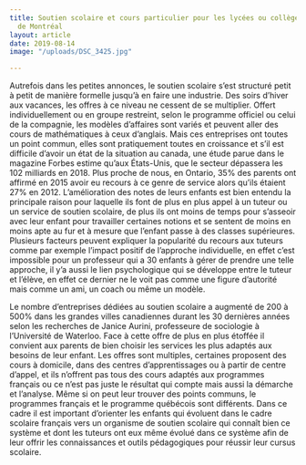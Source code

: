 ```yaml
---
title: Soutien scolaire et cours particulier pour les lycées ou collèges français
  de Montréal
layout: article
date: 2019-08-14
image: "/uploads/DSC_3425.jpg"

---
```

Autrefois dans les petites annonces, le soutien scolaire s’est structuré petit à petit de manière formelle jusqu’à en faire une industrie. Des soirs d’hiver aux vacances, les offres à ce niveau ne cessent de se multiplier.
Offert individuellement ou en groupe restreint, selon le programme officiel ou celui de la compagnie, les modèles d’affaires sont variés et peuvent aller des cours de mathématiques à ceux d’anglais. Mais ces entreprises ont toutes un point commun, elles sont pratiquement toutes en croissance et s’il est difficile d’avoir un état de la situation au canada, une étude parue dans le magazine Forbes estime qu’aux États-Unis, que le secteur dépassera les 102 milliards en 2018. Plus proche de nous, en Ontario, 35% des parents ont affirmé en 2015 avoir eu recours à ce genre de service alors qu’ils étaient 27% en 2012. L’amélioration des notes de leurs enfants est bien entendu la principale raison pour laquelle ils font de plus en plus appel à un tuteur ou un service de soutien scolaire, de plus ils ont moins de temps pour s’asseoir avec leur enfant pour travailler certaines notions et se sentent de moins en moins apte au fur et à mesure que l’enfant passe à des classes supérieures. Plusieurs facteurs peuvent expliquer la popularité du recours aux tuteurs comme par exemple l’impact positif de l’approche individuelle, en effet c’est impossible pour un professeur qui a 30 enfants à gérer de prendre une telle approche, il y’a aussi le lien psychologique qui se développe entre le tuteur et l’élève, en effet ce dernier ne le voit pas comme une figure d’autorité mais comme un ami, un coach ou même un modèle.
 
Le nombre d’entreprises dédiées au soutien scolaire a augmenté de 200 à 500% dans les grandes villes canadiennes durant les 30 dernières années selon les recherches de Janice Aurini, professeure de sociologie à l’Université de Waterloo. Face à cette offre de plus en plus étoffée il convient aux parents de bien choisir les services les plus adaptés aux besoins de leur enfant. Les offres sont multiples, certaines proposent des cours à domicile, dans des centres d’apprentissages ou à partir de centre d’appel, et ils n’offrent pas tous des cours adaptés aux programmes français ou ce n’est pas juste le résultat qui compte mais aussi la démarche et l’analyse.
Même si on peut leur trouver des points communs, le programmes français et le programme québécois sont différents. Dans ce cadre il est important d’orienter les enfants qui évoluent dans le cadre scolaire français vers un organisme de soutien scolaire qui connaît bien ce système et dont les tuteurs ont eux même évolué dans ce système afin de leur offrir les connaissances et outils pédagogiques pour réussir leur cursus scolaire.